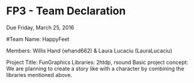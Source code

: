 # FP3 - Team Declaration
Due Friday, March 25, 2016

#Team Name: HappyFeet

Members: Willis Hand (whand662) & Laura Lucaciu (LauraLucaciu)

Project Title: FunGraphics
Libraries: 2htdp, rsound
Basic project concept: We are planning to create a story like with a character by combining the libraries mentioned above.
